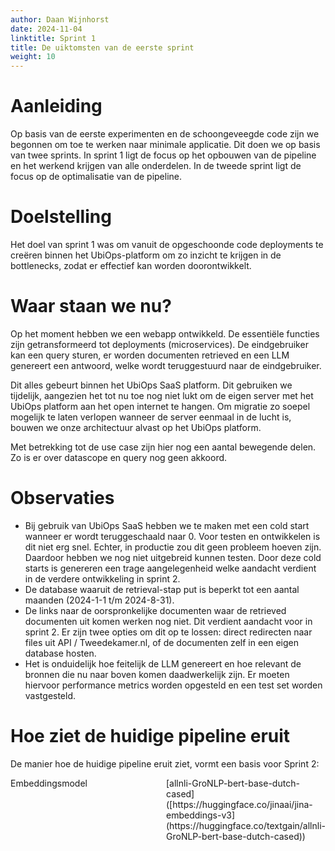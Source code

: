 ```yaml
---
author: Daan Wijnhorst
date: 2024-11-04
linktitle: Sprint 1
title: De uiktomsten van de eerste sprint
weight: 10
---
```


# Aanleiding
Op basis van de eerste experimenten en de schoongeveegde code zijn we begonnen om toe te werken naar minimale applicatie. Dit doen we op basis van twee sprints. 
In sprint 1 ligt de focus op het opbouwen van de pipeline en het werkend krijgen van alle onderdelen. In de tweede sprint ligt de focus op de optimalisatie van de pipeline.

# Doelstelling
Het doel van sprint 1 was om vanuit de opgeschoonde code deployments te creëren binnen het UbiOps-platform om zo inzicht te krijgen in de bottlenecks, zodat er effectief kan worden doorontwikkelt. 

# Waar staan we nu?
Op het moment hebben we een webapp ontwikkeld. De essentiële functies zijn getransformeerd tot deployments (microservices). De eindgebruiker kan een query sturen, er worden documenten retrieved en een LLM genereert een antwoord, welke wordt teruggestuurd naar de eindgebruiker.

Dit alles gebeurt binnen het UbiOps SaaS platform. Dit gebruiken we tijdelijk, aangezien het tot nu toe nog niet lukt om de eigen server met het UbiOps platform aan het open internet te hangen.
Om migratie zo soepel mogelijk te laten verlopen wanneer de server eenmaal in de lucht is, bouwen we onze architectuur alvast op het UbiOps platform.

Met betrekking tot de use case zijn hier nog een aantal bewegende delen. Zo is er over datascope en query nog geen akkoord.

# Observaties

- Bij gebruik van UbiOps SaaS hebben we te maken met een cold start wanneer er wordt teruggeschaald naar 0. Voor testen en ontwikkelen is dit niet erg snel. Echter, in productie zou dit geen probleem hoeven zijn. Daardoor hebben we nog niet uitgebreid kunnen testen. Door deze cold starts is genereren een trage aangelegenheid welke aandacht verdient in de verdere ontwikkeling in sprint 2.
- De database waaruit de retrieval-stap put is beperkt tot een aantal maanden (2024-1-1 t/m 2024-8-31).
- De links naar de oorspronkelijke documenten waar de retrieved documenten uit komen werken nog niet. Dit verdient aandacht voor in sprint 2. Er zijn twee opties om dit op te lossen: direct redirecten naar files uit API / Tweedekamer.nl, of de documenten zelf in een eigen database hosten.
- Het is onduidelijk hoe feitelijk de LLM genereert en hoe relevant de bronnen die nu naar boven komen daadwerkelijk zijn. Er moeten hiervoor performance metrics worden opgesteld en een test set worden vastgesteld.

# Hoe ziet de huidige pipeline eruit
De manier hoe de huidige pipeline eruit ziet, vormt een basis voor Sprint 2:

<div style="display: flex; gap: 20px;">

<div style="flex: 1;"> 
Embeddingsmodel
</div>

<div style="flex: 1;">
[allnli-GroNLP-bert-base-dutch-cased]([https://huggingface.co/jinaai/jina-embeddings-v3](https://huggingface.co/textgain/allnli-GroNLP-bert-base-dutch-cased))

</div>
</div>
